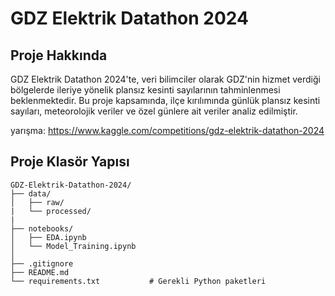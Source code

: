 # GDZ Elektrik Datathon 2024

## Proje Hakkında
GDZ Elektrik Datathon 2024'te, veri bilimciler olarak GDZ'nin hizmet verdiği bölgelerde ileriye yönelik plansız kesinti sayılarının tahminlenmesi beklenmektedir. 
Bu proje kapsamında, ilçe kırılımında günlük plansız kesinti sayıları, meteorolojik veriler ve özel günlere ait veriler analiz edilmiştir.

yarışma: https://www.kaggle.com/competitions/gdz-elektrik-datathon-2024

## Proje Klasör Yapısı

```
GDZ-Elektrik-Datathon-2024/
├── data/
│   ├── raw/                 
|   └── processed/          
|
├── notebooks/
│   ├── EDA.ipynb              
│   └── Model_Training.ipynb  
│
├── .gitignore
├── README.md
└── requirements.txt           # Gerekli Python paketleri
```
